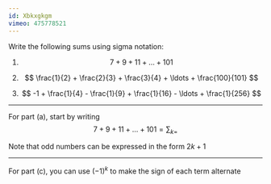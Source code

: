 ```yaml
---
id: Xbkxgkgm
vimeo: 475778521
---
```


Write the following sums using sigma notation:

 1. $$
    7 + 9 + 11 + \ldots + 101
    $$

 1. $$
    \frac{1}{2} + \frac{2}{3} + \frac{3}{4} + \ldots + \frac{100}{101}
    $$

 1. $$
    -1 + \frac{1}{4} - \frac{1}{9} + \frac{1}{16} - \ldots + \frac{1}{256}
    $$

---

For part (a), start by writing
$$
7 + 9 + 11 + \ldots + 101 = \sum_{k=}
$$

Note that odd numbers can be expressed in the form $2k + 1$

---

For part (c), you can use $(-1)^k$ to make the sign of each term alternate
